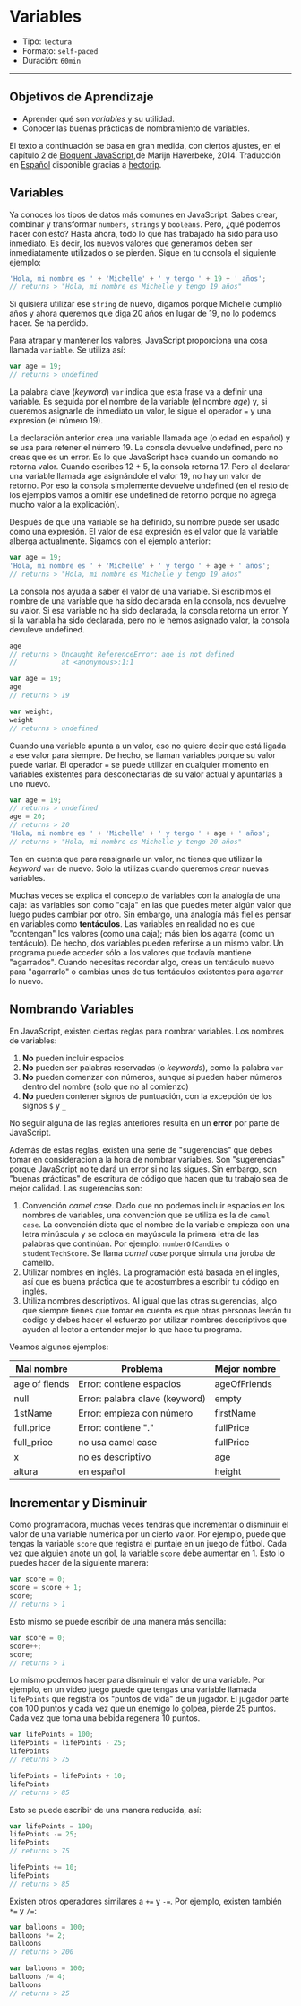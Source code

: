 # Variables

- Tipo: `lectura`
- Formato: `self-paced`
- Duración: `60min`

***

## Objetivos de Aprendizaje

- Aprender qué son _variables_ y su utilidad.
- Conocer las buenas prácticas de nombramiento de variables.

El texto a continuación se basa en gran medida, con ciertos ajustes, en el
capítulo 2 de [Eloquent JavaScript](http://eloquentjavascript.net/),de Marijn
Haverbeke, 2014. Traducción en [Español](http://hectorip.github.io/Eloquent-JavaScript-ES-online/chapters/01_values.html)
disponible gracias a [hectorip](http://hectorip.github.io).

## Variables

Ya conoces los tipos de datos más comunes en JavaScript. Sabes crear, combinar y
transformar `numbers`, `strings` y `booleans`. Pero, ¿qué podemos hacer con
esto? Hasta ahora, todo lo que has trabajado ha sido para uso inmediato. Es
decir, los nuevos valores que generamos deben ser inmediatamente utilizados o se
pierden. Sigue en tu consola el siguiente ejemplo:

```js
'Hola, mi nombre es ' + 'Michelle' + ' y tengo ' + 19 + ' años';
// returns > "Hola, mi nombre es Michelle y tengo 19 años"
```

Si quisiera utilizar ese `string` de nuevo, digamos porque Michelle cumplió años
y ahora queremos que diga 20 años en lugar de 19, no lo podemos hacer. Se ha
perdido.

Para atrapar y mantener los valores, JavaScript proporciona una cosa llamada
`variable`. Se utiliza así:

```js
var age = 19;
// returns > undefined
```

La palabra clave (_keyword_) `var` indica que esta frase va a definir una
variable. Es seguida por el nombre de la variable (el nombre _age_) y, si
queremos asignarle de inmediato un valor, le sigue el operador `=` y una
expresión (el número 19).

La declaración anterior crea una variable llamada age (o edad en español) y se
usa para retener el número 19. La consola devuelve undefined, pero no creas que
es un error. Es lo que JavaScript hace cuando un comando no retorna valor.
Cuando escribes 12 + 5, la consola retorna 17. Pero al declarar una variable
llamada age asignándole el valor 19, no hay un valor de retorno. Por eso la
consola simplemente devuelve undefined (en el resto de los ejemplos vamos a
omitir ese undefined de retorno porque no agrega mucho valor a la explicación).

Después de que una variable se ha definido, su nombre puede ser usado como una
expresión. El valor de esa expresión es el valor que la variable alberga
actualmente. Sigamos con el ejemplo anterior:

```js
var age = 19;
'Hola, mi nombre es ' + 'Michelle' + ' y tengo ' + age + ' años';
// returns > "Hola, mi nombre es Michelle y tengo 19 años"
```

La consola nos ayuda a saber el valor de una variable. Si escribimos el nombre
de una variable que ha sido declarada en la consola, nos devuelve su valor. Si
esa variable no ha sido declarada, la consola retorna un error. Y si la variabla
ha sido declarada, pero no le hemos asignado valor, la consola devuleve
undefined.

```js
age
// returns > Uncaught ReferenceError: age is not defined
//           at <anonymous>:1:1

var age = 19;
age
// returns > 19

var weight;
weight
// returns > undefined
```

Cuando una variable apunta a un valor, eso no quiere decir que está ligada a ese
valor para siempre. De hecho, se llaman variables porque su valor puede variar.
El operador `=` se puede utilizar en cualquier momento en variables existentes
para desconectarlas de su valor actual y apuntarlas a uno nuevo.

```js
var age = 19;
// returns > undefined
age = 20;
// returns > 20
'Hola, mi nombre es ' + 'Michelle' + ' y tengo ' + age + ' años';
// returns > "Hola, mi nombre es Michelle y tengo 20 años"
```

Ten en cuenta que para reasignarle un valor, no tienes que utilizar la _keyword_
`var` de nuevo. Solo la utilizas cuando queremos _crear_ nuevas variables.

Muchas veces se explica el concepto de variables con la analogía de una caja:
las variables son como "caja" en las que puedes meter algún valor que luego
pudes cambiar por otro. Sin embargo, una analogía más fiel es pensar en
variables como **tentáculos**. Las variables en realidad no es que "contengan"
los valores (como una caja); más bien los agarra (como un tentáculo). De hecho,
dos variables pueden referirse a un mismo valor. Un programa puede acceder sólo
a los valores que todavía mantiene "agarrados". Cuando necesitas recordar algo,
creas un tentáculo nuevo para "agarrarlo" o cambias unos de tus tentáculos
existentes para agarrar lo nuevo.

## Nombrando Variables

En JavaScript, existen ciertas reglas para nombrar variables. Los nombres de
variables:

1. **No** pueden incluir espacios
2. **No** pueden ser palabras reservadas (o _keywords_), como la palabra `var`
3. **No** pueden comenzar con números, aunque sí pueden haber números dentro del
   nombre (solo que no al comienzo)
4. **No** pueden contener signos de puntuación, con la excepción de los signos
   `$` y `_`

No seguir alguna de las reglas anteriores resulta en un **error** por parte de
JavaScript.

Además de estas reglas, existen una serie de "sugerencias" que debes tomar en
consideración a la hora de nombrar variables. Son "sugerencias" porque
JavaScript no te dará un error si no las sigues. Sin embargo, son "buenas
prácticas" de escritura de código que hacen que tu trabajo sea de mejor calidad.
Las sugerencias son:

1. Convención _camel case_. Dado que no podemos incluir espacios en los nombres
   de variables, una convención que se utiliza es la de `camel case`. La
   convención dicta que el nombre de la variable empieza con una letra minúscula
   y se coloca en mayúscula la primera letra de las palabras que continúan. Por
   ejemplo: `numberOfCandies` o `studentTechScore`. Se llama _camel case_ porque
   simula una joroba de camello.
2. Utilizar nombres en inglés. La programación está basada en el inglés, así que
   es buena práctica que te acostumbres a escribir tu código en inglés.
3. Utiliza nombres descriptivos. Al igual que las otras sugerencias, algo que
   siempre tienes que tomar en cuenta es que otras personas leerán tu código y
   debes hacer el esfuerzo por utilizar nombres descriptivos que ayuden al
   lector a entender mejor lo que hace tu programa.

Veamos algunos ejemplos:

| Mal nombre  | Problema | Mejor nombre
| ------------| -------- | ------------
| age of fiends | Error: contiene espacios | ageOfFriends
| null | Error: palabra clave (keyword) | empty
| 1stName | Error: empieza con número | firstName
| full.price | Error: contiene "." | fullPrice
| full_price | no usa camel case | fullPrice
| x | no es descriptivo | age
| altura | en español | height

## Incrementar y Disminuir

Como programadora, muchas veces tendrás que incrementar o disminuir el valor de
una variable numérica por un cierto valor. Por ejemplo, puede que tengas la
variable `score` que registra el puntaje en un juego de fútbol. Cada vez que
alguien anote un gol, la variable `score` debe aumentar en 1. Esto lo puedes
hacer de la siguiente manera:

```js
var score = 0;
score = score + 1;
score;
// returns > 1
```

Esto mismo se puede escribir de una manera más sencilla:

```js
var score = 0;
score++;
score;
// returns > 1
```

Lo mismo podemos hacer para disminuir el valor de una variable. Por ejemplo, en
un video juego puede que tengas una variable llamada `lifePoints` que registra
los "puntos de vida" de un jugador. El jugador parte con 100 puntos y cada vez
que un enemigo lo golpea, pierde 25 puntos. Cada vez que toma una bebida
regenera 10 puntos.

```js
var lifePoints = 100;
lifePoints = lifePoints - 25;
lifePoints
// returns > 75

lifePoints = lifePoints + 10;
lifePoints
// returns > 85
```

Esto se puede escribir de una manera reducida, así:

```js
var lifePoints = 100;
lifePoints -= 25;
lifePoints
// returns > 75

lifePoints += 10;
lifePoints
// returns > 85
```

Existen otros operadores similares a `+=` y `-=`. Por ejemplo, existen también
`*=` y `/=`:

```js
var balloons = 100;
balloons *= 2;
balloons
// returns > 200

var balloons = 100;
balloons /= 4;
balloons
// returns > 25
```
